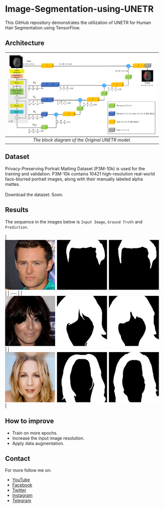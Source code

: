 # Image-Segmentation-using-UNETR
This GitHub repository demonstrates the utilization of UNETR for Human Hair Segmentation using TensorFlow.

## Architecture

| ![The block diagram of the Original UNETR model.](figures/unetr_architecture.png) |
| :--: |
| *The block diagram of the Original UNETR model.* |

## Dataset
Privacy-Preserving Portrait Matting Dataset (P3M-10k) is used for the training and validation. P3M-10k contains 10421 high-resolution real-world face-blurred portrait images, along with their manually labeled alpha mattes.<br/> <br/>
Download the dataset: Soon.

## Results
The sequence in the images below is `Input Image`, `Ground Truth` and `Prediction`. <br/> <br/>
| ![](results/92.jpg) |
| :--: |
| ![](results/595.jpg) |
| ![](results/626.jpg) |

## How to improve
- Train on more epochs.
- Increase the input image resolution.
- Apply data augmentation.


## Contact
For more follow me on:

- <a href="https://www.youtube.com/idiotdeveloper"> YouTube </a>
- <a href="https://facebook.com/idiotdeveloper"> Facebook </a>
- <a href="https://twitter.com/nikhilroxtomar"> Twitter </a>
- <a href="https://www.instagram.com/nikhilroxtomar"> Instagram </a>
- <a href="https://t.me/idiotdeveloper"> Telegram </a>
